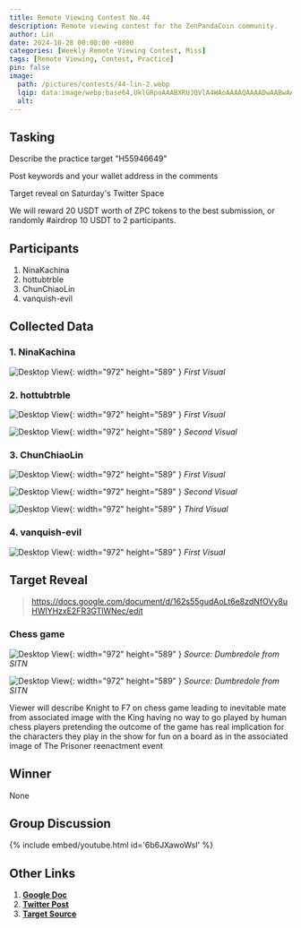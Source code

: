 ```yaml
---
title: Remote Viewing Contest No.44
description: Remote viewing contest for the ZenPandaCoin community.
author: Lin
date: 2024-10-28 00:00:00 +0800
categories: [Weekly Remote Viewing Contest, Miss]
tags: [Remote Viewing, Contest, Practice]
pin: false
image:
  path: /pictures/contests/44-lin-2.webp
  lqip: data:image/webp;base64,UklGRpoAAABXRUJQVlA4WAoAAAAQAAAADwAABwAAQUxQSDIAAAARL0AmbZurmr57yyIiqE8oiG0bejIYEQTgqiDA9vqnsUSI6H+oAERp2HZ65qP/VIAWAFZQOCBCAAAA8AEAnQEqEAAIAAVAfCWkAALp8sF8rgRgAP7o9FDvMCkMde9PK7euH5M1m6VWoDXf2FkP3BqV0ZYbO6NA/VFIAAAA
  alt:
---
```


## Tasking

Describe the practice target "H55946649"

Post keywords and your wallet address in the comments

Target reveal on Saturday's Twitter Space

We will reward 20 USDT worth of ZPC tokens to the best submission, or randomly #airdrop 10 USDT to 2 participants.


## Participants

1. NinaKachina
2. hottubtrble
3. ChunChiaoLin
4. vanquish-evil


## Collected Data

### 1. NinaKachina

![Desktop View](/pictures/contests/44-ninakachina-1.webp){: width="972" height="589" }
_First Visual_

### 2. hottubtrble

![Desktop View](/pictures/contests/44-jeff-1.webp){: width="972" height="589" }
_First Visual_

![Desktop View](/pictures/contests/44-jeff-2.webp){: width="972" height="589" }
_Second Visual_

### 3. ChunChiaoLin

![Desktop View](/pictures/contests/44-lin-1.webp){: width="972" height="589" }
_First Visual_

![Desktop View](/pictures/contests/44-lin-2.webp){: width="972" height="589" }
_Second Visual_

![Desktop View](/pictures/contests/44-lin-3.webp){: width="972" height="589" }
_Third Visual_

### 4. vanquish-evil

![Desktop View](/pictures/contests/44-vanquishevil-1.webp){: width="972" height="589" }
_First Visual_


## Target Reveal

> https://docs.google.com/document/d/162s55gudAoLt6e8zdNfOVy8uHWlYHzxE2FR3GTlWNec/edit


### Chess game

![Desktop View](/pictures/contests/44-target-1.webp){: width="972" height="589" }
_Source: Dumbredole from SITN_

![Desktop View](/pictures/contests/44-target-2.webp){: width="972" height="589" }
_Source: Dumbredole from SITN_

Viewer will describe Knight to F7 on chess game leading to inevitable mate from associated image with the King having no way to go played by human chess players pretending the outcome of the game has real implication for the characters they play in the show for fun on a board as in the associated image of The Prisoner reenactment event


## Winner

None


## Group Discussion

{% include embed/youtube.html id='6b6JXawoWsI' %}


## Other Links

1. [**Google Doc**][Google Doc]
2. [**Twitter Post**][Twitter Post]
3. [**Target Source**][Target Source]


[Google Doc]: https://docs.google.com/document/d/162s55gudAoLt6e8zdNfOVy8uHWlYHzxE2FR3GTlWNec/edit
[Twitter Post]: https://x.com/ZenPandaCoin/status/1850775684874182713
[Target Source]: https://docs.google.com/document/d/162s55gudAoLt6e8zdNfOVy8uHWlYHzxE2FR3GTlWNec/edit